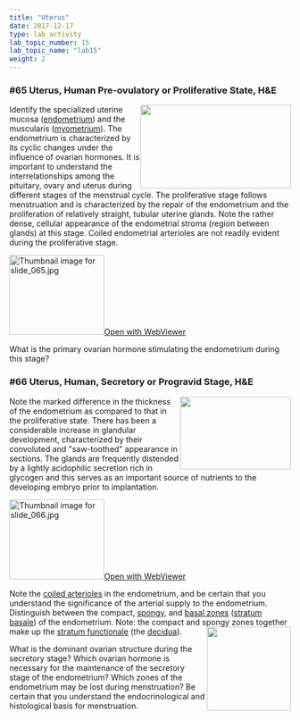 ```yaml
---
title: "Uterus"
date: 2017-12-17
type: lab_activity
lab_topic_number: 15
lab_topic_name: "lab15"
weight: 2
---
```

<div class="entrybody">
						<h3>#65 Uterus, Human Pre-ovulatory or Proliferative State, <span class="caps">H&amp;E</span></h3>

<p><img src="/assets/images/65%20uterus.jpg" style="width:269px; height:150px; float:right;">Identify the specialized uterine mucosa (<u>endometrium</u>) and the muscularis (<u>myometrium</u>). The endometrium is characterized by its cyclic changes under the influence of ovarian hormones. It is important to understand the interrelationships among the pituitary, ovary and uterus during different stages of the menstrual cycle. The proliferative stage follows menstruation and is characterized by the repair of the endometrium and the proliferation of relatively straight, tubular uterine glands. Note the rather dense, cellular appearance of the endometrial stroma (region between glands) at this stage. Coiled endometrial arterioles are not readily evident during the proliferative stage.</p>

<div class="thumbnail"> <a href="https://histologylab.ctl.columbia.edu/slides/slide65/" target="_blank"><img alt="Thumbnail image for slide_065.jpg" src="/assets/images/slide_065-thumb-170x143-1542.jpg" width="170" height="143" class="mt-image-left"></a><a href="https://histologylab.ctl.columbia.edu/slides/slide65/" target="_blank">Open with WebViewer</a></div>

<p>What is the primary ovarian hormone stimulating the endometrium during this stage?</p>

<h3>#66 Uterus, Human, Secretory or Progravid Stage, <span class="caps">H&amp;E</span></h3>

<p><img src="/assets/images/66%20uterus%20-%20secratory.jpg" style="width:198px; height:130px; float:right;">Note the marked difference in the thickness of the endometrium as compared to that in the proliferative state. There has been a considerable increase in glandular development, characterized by their convoluted and "saw-toothed" appearance in sections. The glands are frequently distended by a lightly acidophilic secretion rich in glycogen and this serves as an important source of nutrients to the developing embryo prior to implantation. </p>

<div class="thumbnail"> <a href="https://histologylab.ctl.columbia.edu/slides/slide66/" target="_blank"><img alt="Thumbnail image for slide_066.jpg" src="/assets/images/slide_066-thumb-170x143-1545.jpg" width="170" height="143" class="mt-image-left"></a><a href="https://histologylab.ctl.columbia.edu/slides/slide66/" target="_blank">Open with WebViewer</a></div>

<p>Note the <u>coiled arterioles</u> in the endometrium, and be certain that you understand the significance of the arterial supply to the endometrium. Distinguish between the compact, <u>spongy</u>, and <u>basal zones</u> (<u>stratum basale</u>) of the endometrium. Note: the compact and spongy zones together make up the <u>stratum functionale</u> (the <u>decidua</u>).<img src="/assets/images/66%20uterus%20-%20spiral%20arteries_Fotor.jpg" style="width:150px; height:150px; float:right;"></p>

<p>What is the dominant ovarian structure during the secretory stage? Which ovarian hormone is necessary for the maintenance of the secretory stage of the endometrium? Which zones of the endometrium may be lost during menstruation? Be certain that you understand the endocrinological and histological basis for menstruation.</p>
						
						
</div>
